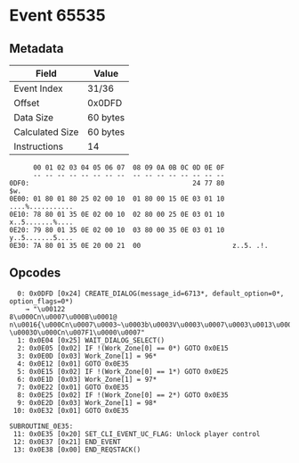 # Event 65535

## Metadata

| Field           | Value    |
|-----------------|----------|
| Event Index     | 31/36    |
| Offset          | 0x0DFD   |
| Data Size       | 60 bytes |
| Calculated Size | 60 bytes |
| Instructions    | 14       |

```
      00 01 02 03 04 05 06 07  08 09 0A 0B 0C 0D 0E 0F
      -- -- -- -- -- -- -- --  -- -- -- -- -- -- -- --
0DF0:                                         24 77 80               $w.
0E00: 01 80 01 80 25 02 00 10  01 80 00 15 0E 03 01 10  ....%...........
0E10: 78 80 01 35 0E 02 00 10  02 80 00 25 0E 03 01 10  x..5.......%....
0E20: 79 80 01 35 0E 02 00 10  03 80 00 35 0E 03 01 10  y..5.......5....
0E30: 7A 80 01 35 0E 20 00 21  00                       z..5. .!.       
```

## Opcodes

```
  0: 0x0DFD [0x24] CREATE_DIALOG(message_id=6713*, default_option=0*, option_flags=0*)
    → "\u001228\u000Cn\u0007\u000B\u0001@
n\u0016{\u000Cn\u0007\u0003~\u0003b\u0003V\u0003\u0007\u0003\u0013\u000Cn\u0007\u0003]\u0001[\u0003\u0013\u0003t\u0003	\u0003O\u000Cn\u007F1\u0000\u0007"
  1: 0x0E04 [0x25] WAIT_DIALOG_SELECT()
  2: 0x0E05 [0x02] IF !(Work_Zone[0] == 0*) GOTO 0x0E15
  3: 0x0E0D [0x03] Work_Zone[1] = 96*
  4: 0x0E12 [0x01] GOTO 0x0E35
  5: 0x0E15 [0x02] IF !(Work_Zone[0] == 1*) GOTO 0x0E25
  6: 0x0E1D [0x03] Work_Zone[1] = 97*
  7: 0x0E22 [0x01] GOTO 0x0E35
  8: 0x0E25 [0x02] IF !(Work_Zone[0] == 2*) GOTO 0x0E35
  9: 0x0E2D [0x03] Work_Zone[1] = 98*
 10: 0x0E32 [0x01] GOTO 0x0E35

SUBROUTINE_0E35:
 11: 0x0E35 [0x20] SET_CLI_EVENT_UC_FLAG: Unlock player control
 12: 0x0E37 [0x21] END_EVENT
 13: 0x0E38 [0x00] END_REQSTACK()
```
